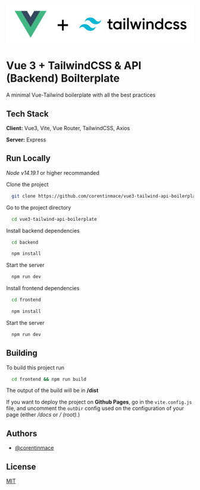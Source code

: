 ![Logo](banner-readme.png)


# Vue 3 + TailwindCSS & API (Backend) Boilterplate

A minimal Vue-Tailwind boilerplate with all the best practices

## Tech Stack

**Client:** Vue3, Vite, Vue Router, TailwindCSS, Axios

**Server:** Express


## Run Locally

*Node v14.19.1* or higher recommanded

Clone the project

```bash
  git clone https://github.com/corentinmace/vue3-tailwind-api-boilerplate
```

Go to the project directory

```bash
  cd vue3-tailwind-api-boilerplate
```

Install backend dependencies 

```bash
  cd backend
```

```bash
  npm install
```

Start the server

```bash
  npm run dev
```

Install frontend dependencies 

```bash
  cd frontend
```

```bash
  npm install
```

Start the server

```bash
  npm run dev
```


## Building

To build this project run

```bash
  cd frontend && npm run build
```

The output of the build will be in **/dist**

If you want to deploy the project on **Github Pages**, go in the `vite.config.js` file, and uncomment the `outDir` config used on the configuration of your page (either */docs* or */ (root)*.)


## Authors

- [@corentinmace](https://www.github.com/corentinmace)


## License

[MIT](https://choosealicense.com/licenses/mit/)

